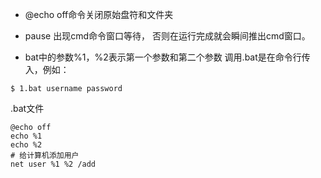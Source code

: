 - @echo off命令关闭原始盘符和文件夹
- pause 出现cmd命令窗口等待， 否则在运行完成就会瞬间推出cmd窗口。

- bat中的参数%1，%2表示第一个参数和第二个参数
调用.bat是在命令行传入，例如：
```shell
$ 1.bat username password
```
.bat文件
```shell
@echo off
echo %1
echo %2
# 给计算机添加用户
net user %1 %2 /add
```